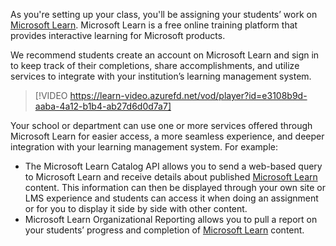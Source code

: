 As you're setting up your class, you'll be assigning your students’ work on [Microsoft Learn](https://aka.ms/learn). Microsoft Learn is a free online training platform that provides interactive learning for Microsoft products. 

We recommend students create an account on Microsoft Learn and sign in to keep track of their completions, share accomplishments, and utilize services to integrate with your institution’s learning management system.

> [!VIDEO https://learn-video.azurefd.net/vod/player?id=e3108b9d-aaba-4a12-b1b4-ab27d6d0d7a7]

Your school or department can use one or more services offered through Microsoft Learn for easier access, a more seamless experience, and deeper integration with your learning management system. For example:
- The Microsoft Learn Catalog API allows you to send a web-based query to Microsoft Learn and receive details about published [Microsoft Learn](https://aka.ms/learn) content. This information can then be displayed through your own site or LMS experience and students can access it when doing an assignment or for you to display it side by side with other content.
- Microsoft Learn Organizational Reporting allows you to pull a report on your students’ progress and completion of [Microsoft Learn](https://aka.ms/learn) content.
